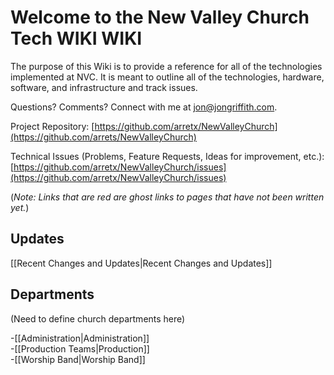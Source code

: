 # Welcome to the New Valley Church Tech WIKI WIKI

The purpose of this Wiki is to provide a reference for all of the technologies implemented at NVC.  It is meant to outline all of the technologies, hardware, software, and infrastructure and track issues.

Questions?  Comments?  Connect with me at jon@jongriffith.com.

Project Repository:  [https://github.com/arretx/NewValleyChurch](https://github.com/arrets/NewValleyChurch)

Technical Issues (Problems, Feature Requests, Ideas for improvement, etc.): [https://github.com/arretx/NewValleyChurch/issues](https://github.com/arretx/NewValleyChurch/issues)

(_Note: Links that are red are ghost links to pages that have not been written yet._)

## Updates
[[Recent Changes and Updates|Recent Changes and Updates]]

## Departments

(Need to define church departments here)

-[[Administration|Administration]]  
-[[Production Teams|Production]]  
-[[Worship Band|Worship Band]]
